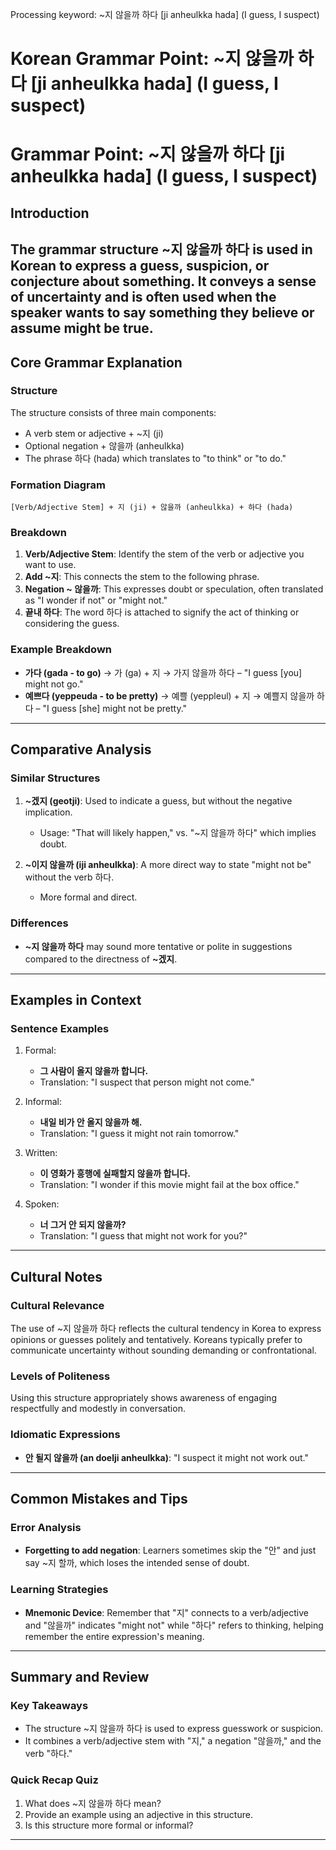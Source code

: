 Processing keyword: ~지 않을까 하다 [ji anheulkka hada] (I guess, I suspect)
# Korean Grammar Point: ~지 않을까 하다 [ji anheulkka hada] (I guess, I suspect)
# Grammar Point: ~지 않을까 하다 [ji anheulkka hada] (I guess, I suspect)
## Introduction
The grammar structure ~지 않을까 하다 is used in Korean to express a guess, suspicion, or conjecture about something. It conveys a sense of uncertainty and is often used when the speaker wants to say something they believe or assume might be true.
---
## Core Grammar Explanation
### Structure
The structure consists of three main components:
- A verb stem or adjective + ~지 (ji) 
- Optional negation + 않을까 (anheulkka)
- The phrase 하다 (hada) which translates to "to think" or "to do."
### Formation Diagram
```
[Verb/Adjective Stem] + 지 (ji) + 않을까 (anheulkka) + 하다 (hada)
```
### Breakdown
1. **Verb/Adjective Stem**: Identify the stem of the verb or adjective you want to use.
2. **Add ~지**: This connects the stem to the following phrase.
3. **Negation ~ 않을까**: This expresses doubt or speculation, often translated as "I wonder if not" or "might not."
4. **끝내 하다**: The word 하다 is attached to signify the act of thinking or considering the guess.
### Example Breakdown
- **가다 (gada - to go)** → 가 (ga) + 지 → 가지 않을까 하다 – "I guess [you] might not go."
- **예쁘다 (yeppeuda - to be pretty)** → 예쁠 (yeppleul) + 지 → 예쁠지 않을까 하다 – "I guess [she] might not be pretty."
---
## Comparative Analysis
### Similar Structures
1. **~겠지 (geotji)**: Used to indicate a guess, but without the negative implication.
   - Usage: "That will likely happen," vs. "~지 않을까 하다" which implies doubt.
   
2. **~이지 않을까 (iji anheulkka)**: A more direct way to state "might not be" without the verb 하다.
   - More formal and direct.
### Differences
- **~지 않을까 하다** may sound more tentative or polite in suggestions compared to the directness of **~겠지**. 
---
## Examples in Context
### Sentence Examples
1. Formal:
   - **그 사람이 올지 않을까 합니다.**
   - Translation: "I suspect that person might not come."
   
2. Informal:
   - **내일 비가 안 올지 않을까 해.**
   - Translation: "I guess it might not rain tomorrow."
3. Written:
   - **이 영화가 흥행에 실패할지 않을까 합니다.**
   - Translation: "I wonder if this movie might fail at the box office."
4. Spoken:
   - **너 그거 안 되지 않을까?**
   - Translation: "I guess that might not work for you?"
---
## Cultural Notes
### Cultural Relevance
The use of ~지 않을까 하다 reflects the cultural tendency in Korea to express opinions or guesses politely and tentatively. Koreans typically prefer to communicate uncertainty without sounding demanding or confrontational.
### Levels of Politeness
Using this structure appropriately shows awareness of engaging respectfully and modestly in conversation.
### Idiomatic Expressions
- **안 될지 않을까 (an doelji anheulkka)**: "I suspect it might not work out."
---
## Common Mistakes and Tips
### Error Analysis
- **Forgetting to add negation**: Learners sometimes skip the "안" and just say ~지 할까, which loses the intended sense of doubt.
  
### Learning Strategies
- **Mnemonic Device**: Remember that "지" connects to a verb/adjective and "않을까" indicates "might not" while "하다" refers to thinking, helping remember the entire expression's meaning.
---
## Summary and Review
### Key Takeaways
- The structure ~지 않을까 하다 is used to express guesswork or suspicion.
- It combines a verb/adjective stem with "지," a negation "않을까," and the verb "하다."
### Quick Recap Quiz
1. What does ~지 않을까 하다 mean?
2. Provide an example using an adjective in this structure.
3. Is this structure more formal or informal?
---
